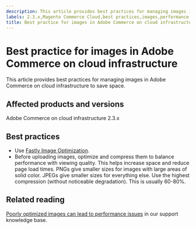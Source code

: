 ```yaml
---
description: This article provides best practices for managing images in Adobe Commerce on cloud infrastructure to save space.
labels: 2.3.x,Magento Commerce Cloud,best practices,images,performance,space,Fastly,Magento,Adobe Commerce,cloud infrastructure
title: Best practice for images in Adobe Commerce on cloud infrastructure
---
```


# Best practice for images in Adobe Commerce on cloud infrastructure

This article provides best practices for managing images in Adobe Commerce on cloud infrastructure to save space.

## Affected products and versions

Adobe Commerce on cloud infrastructure 2.3.x

## Best practices

* Use [Fastly Image Optimization](https://devdocs.magento.com/guides/v2.3/cloud/cdn/fastly-image-optimization.html).
* Before uploading images, optimize and compress them to balance performance with viewing quality. This helps increase space and reduce page load times. PNGs give smaller sizes for images with large areas of solid color. JPEGs give smaller sizes for everything else. Use the highest compression (without noticeable degradation). This is usually 60-80%.

## Related reading

[Poorly optimized images can lead to performance issues](https://support.magento.com/hc/en-us/articles/360034626052) in our support knowledge base.